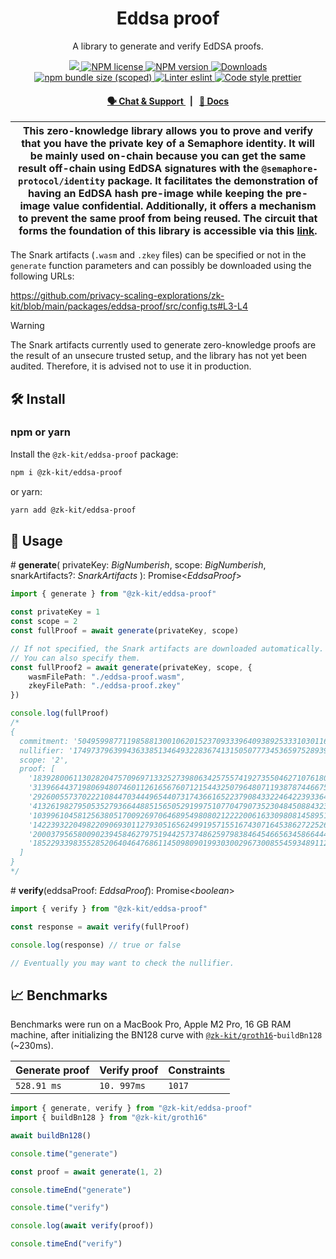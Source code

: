 <p align="center">
    <h1 align="center">
        Eddsa proof
    </h1>
    <p align="center">A library to generate and verify EdDSA proofs.</p>
</p>

<p align="center">
    <a href="https://github.com/privacy-scaling-explorations/zk-kit">
        <img src="https://img.shields.io/badge/project-zk--kit-blue.svg?style=flat-square">
    </a>
    <a href="https://github.com/privacy-scaling-explorations/zk-kit/tree/main/packages/eddsa-proof/LICENSE">
        <img alt="NPM license" src="https://img.shields.io/npm/l/%40zk-kit%eddsa-proof?style=flat-square">
    </a>
    <a href="https://www.npmjs.com/package/@zk-kit/eddsa-proof">
        <img alt="NPM version" src="https://img.shields.io/npm/v/@zk-kit/eddsa-proof?style=flat-square" />
    </a>
    <a href="https://npmjs.org/package/@zk-kit/eddsa-proof">
        <img alt="Downloads" src="https://img.shields.io/npm/dm/@zk-kit/eddsa-proof.svg?style=flat-square" />
    </a>
    <a href="https://bundlephobia.com/package/@zk-kit/eddsa-proof">
        <img alt="npm bundle size (scoped)" src="https://img.shields.io/bundlephobia/minzip/@zk-kit/eddsa-proof" />
    </a>
    <a href="https://eslint.org/">
        <img alt="Linter eslint" src="https://img.shields.io/badge/linter-eslint-8080f2?style=flat-square&logo=eslint" />
    </a>
    <a href="https://prettier.io/">
        <img alt="Code style prettier" src="https://img.shields.io/badge/code%20style-prettier-f8bc45?style=flat-square&logo=prettier" />
    </a>
</p>

<div align="center">
    <h4>
        <a href="https://appliedzkp.org/discord">
            🗣️ Chat &amp; Support
        </a>
        <span>&nbsp;&nbsp;|&nbsp;&nbsp;</span>
        <a href="https://zkkit.pse.dev/modules/_zk_kit_eddsa_proof.html">
            📘 Docs
        </a>
    </h4>
</div>

| This zero-knowledge library allows you to prove and verify that you have the private key of a Semaphore identity. It will be mainly used on-chain because you can get the same result off-chain using EdDSA signatures with the `@semaphore-protocol/identity` package. It facilitates the demonstration of having an EdDSA hash pre-image while keeping the pre-image value confidential. Additionally, it offers a mechanism to prevent the same proof from being reused. The circuit that forms the foundation of this library is accessible via this [link](https://github.com/privacy-scaling-explorations/zk-kit/blob/main/packages/circuits/templates/eddsa-proof.circom). |
| --------------------------------------------------------------------------------------------------------------------------------------------------------------------------------------------------------------------------------------------------------------------------------------------------------------------------------------------------------------------------------------------------------------------------------------------------------------------------------------------------------------------------------------------------------------------------------------------------------------------------------------------------------------------------------- |

The Snark artifacts (`.wasm` and `.zkey` files) can be specified or not in the `generate` function parameters and can possibly be downloaded using the following URLs:

https://github.com/privacy-scaling-explorations/zk-kit/blob/main/packages/eddsa-proof/src/config.ts#L3-L4

> [!WARNING]  
> The Snark artifacts currently used to generate zero-knowledge proofs are the result of an unsecure trusted setup, and the library has not yet been audited. Therefore, it is advised not to use it in production.

## 🛠 Install

### npm or yarn

Install the `@zk-kit/eddsa-proof` package:

```bash
npm i @zk-kit/eddsa-proof
```

or yarn:

```bash
yarn add @zk-kit/eddsa-proof
```

## 📜 Usage

\# **generate**(
privateKey: _BigNumberish_,
scope: _BigNumberish_,
snarkArtifacts?: _SnarkArtifacts_
): Promise\<_EddsaProof_>

```typescript
import { generate } from "@zk-kit/eddsa-proof"

const privateKey = 1
const scope = 2
const fullProof = await generate(privateKey, scope)

// If not specified, the Snark artifacts are downloaded automatically.
// You can also specify them.
const fullProof2 = await generate(privateKey, scope, {
    wasmFilePath: "./eddsa-proof.wasm",
    zkeyFilePath: "./eddsa-proof.zkey"
})

console.log(fullProof)
/*
{
  commitment: '5049599877119858813001062015237093339640938925333103011635461484168047396248',
  nullifier: '17497379639943633851346493228367413150507773453659752893900470911568040697361',
  scope: '2',
  proof: [
    '18392800611302820475709697133252739806342575574192735504627107618084955849494',
    '3139664437198069480746011261656760712154432507964807119387874466754122504319',
    '2926005573702221084470344496544073174366165223790843322464223933649959929270',
    '4132619827950535279366448851565052919975107704790735230484508843232670051733',
    '10399610458125638051700926970646895498080212222006163309808145895168057525016',
    '14223932204982209069301127930516562499195715516743071645386272252629709681389',
    '2000379565800902394584627975194425737486259798384645466563458664443092083577',
    '18522933983552852064046476861145098090199303002967300855459348911236791388680'
  ]
}
*/
```

\# **verify**(eddsaProof: _EddsaProof_): Promise\<_boolean_>

```typescript
import { verify } from "@zk-kit/eddsa-proof"

const response = await verify(fullProof)

console.log(response) // true or false

// Eventually you may want to check the nullifier.
```

## 📈 Benchmarks

Benchmarks were run on a MacBook Pro, Apple M2 Pro, 16 GB RAM machine, after initializing the BN128 curve with [`@zk-kit/groth16`](https://github.com/privacy-scaling-explorations/zk-kit/edit/main/packages/groth16)-`buildBn128` (~230ms).

| Generate proof | Verify proof | Constraints |
| -------------- | ------------ | ----------- |
| `528.91 ms`    | `10. 997ms`  | `1017`      |

```ts
import { generate, verify } from "@zk-kit/eddsa-proof"
import { buildBn128 } from "@zk-kit/groth16"

await buildBn128()

console.time("generate")

const proof = await generate(1, 2)

console.timeEnd("generate")

console.time("verify")

console.log(await verify(proof))

console.timeEnd("verify")
```
